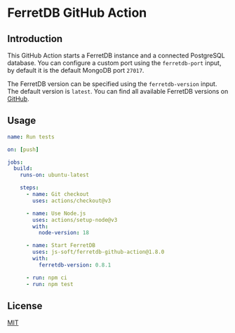 # FerretDB GitHub Action

## Introduction

This GitHub Action starts a FerretDB instance and a connected PostgreSQL database. You can configure a custom port using the `ferretdb-port` input, by default it is the default MongoDB port `27017`.

The FerretDB version can be specified using the `ferretdb-version` input. The default version is `latest`. You can find all available FerretDB versions on [GitHub](https://github.com/FerretDB/FerretDB/releases).

## Usage

```yaml
name: Run tests

on: [push]

jobs:
  build:
    runs-on: ubuntu-latest

    steps:
      - name: Git checkout
        uses: actions/checkout@v3

      - name: Use Node.js
        uses: actions/setup-node@v3
        with:
          node-version: 18

      - name: Start FerretDB
        uses: js-soft/ferretdb-github-action@1.8.0
        with:
          ferretdb-version: 0.8.1

      - run: npm ci
      - run: npm test
```

## License

[MIT](LICENSE)
